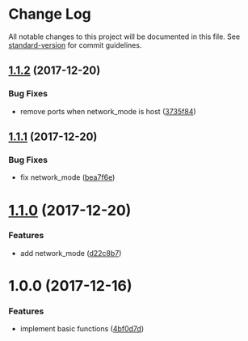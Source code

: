 # Change Log

All notable changes to this project will be documented in this file. See [standard-version](https://github.com/conventional-changelog/standard-version) for commit guidelines.

<a name="1.1.2"></a>
## [1.1.2](https://github.com/suzuki-shunsuke/ansible-drone-server/compare/v1.1.1...v1.1.2) (2017-12-20)


### Bug Fixes

* remove ports when network_mode is host ([3735f84](https://github.com/suzuki-shunsuke/ansible-drone-server/commit/3735f84))



<a name="1.1.1"></a>
## [1.1.1](https://github.com/suzuki-shunsuke/ansible-drone-server/compare/v1.1.0...v1.1.1) (2017-12-20)


### Bug Fixes

* fix network_mode ([bea7f6e](https://github.com/suzuki-shunsuke/ansible-drone-server/commit/bea7f6e))



<a name="1.1.0"></a>
# [1.1.0](https://github.com/suzuki-shunsuke/ansible-drone-server/compare/v1.0.0...v1.1.0) (2017-12-20)


### Features

* add network_mode ([d22c8b7](https://github.com/suzuki-shunsuke/ansible-drone-server/commit/d22c8b7))



<a name="1.0.0"></a>
# 1.0.0 (2017-12-16)


### Features

* implement basic functions ([4bf0d7d](https://github.com/suzuki-shunsuke/ansible-drone-server/commit/4bf0d7d))
